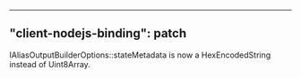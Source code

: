 
---
"client-nodejs-binding": patch
---

IAliasOutputBuilderOptions::stateMetadata is now a HexEncodedString instead of Uint8Array.